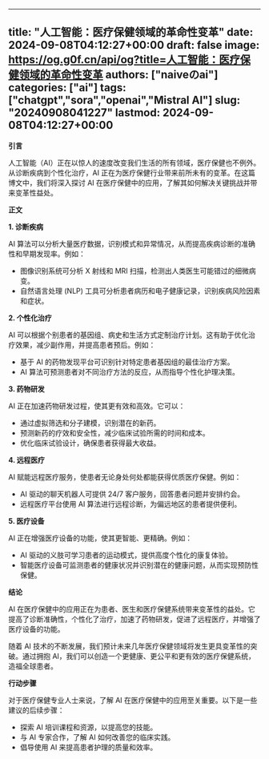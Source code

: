 
---
title: "人工智能：医疗保健领域的革命性变革"
date: 2024-09-08T04:12:27+00:00
draft: false
image: https://og.g0f.cn/api/og?title=人工智能：医疗保健领域的革命性变革
authors: ["naiveのai"]
categories: ["ai"]
tags: ["chatgpt","sora","openai","Mistral AI"]
slug: "20240908041227"
lastmod: 2024-09-08T04:12:27+00:00
---
**引言**

人工智能（AI）正在以惊人的速度改变我们生活的所有领域，医疗保健也不例外。从诊断疾病到个性化治疗，AI 正在为医疗保健行业带来前所未有的变革。在这篇博文中，我们将深入探讨 AI 在医疗保健中的应用，了解其如何解决关键挑战并带来变革性益处。

**正文**

**1. 诊断疾病**

AI 算法可以分析大量医疗数据，识别模式和异常情况，从而提高疾病诊断的准确性和早期发现率。例如：

- 图像识别系统可分析 X 射线和 MRI 扫描，检测出人类医生可能错过的细微病变。
- 自然语言处理 (NLP) 工具可分析患者病历和电子健康记录，识别疾病风险因素和症状。

**2. 个性化治疗**

AI 可以根据个别患者的基因组、病史和生活方式定制治疗计划。这有助于优化治疗效果，减少副作用，并提高患者预后。例如：

- 基于 AI 的药物发现平台可识别针对特定患者基因组的最佳治疗方案。
- AI 算法可预测患者对不同治疗方法的反应，从而指导个性化护理决策。

**3. 药物研发**

AI 正在加速药物研发过程，使其更有效和高效。它可以：

- 通过虚拟筛选和分子建模，识别潜在的新药。
- 预测新药的疗效和安全性，减少临床试验所需的时间和成本。
- 优化临床试验设计，确保患者获得最大收益。

**4. 远程医疗**

AI 赋能远程医疗服务，使患者无论身处何处都能获得优质医疗保健。例如：

- AI 驱动的聊天机器人可提供 24/7 客户服务，回答患者问题并安排约会。
- 远程医疗平台使用 AI 算法进行远程诊断，为偏远地区的患者提供便利。

**5. 医疗设备**

AI 正在增强医疗设备的功能，使其更智能、更精确。例如：

- AI 驱动的义肢可学习患者的运动模式，提供高度个性化的康复体验。
- 智能医疗设备可监测患者的健康状况并识别潜在的健康问题，从而实现预防性保健。

**结论**

AI 在医疗保健中的应用正在为患者、医生和医疗保健系统带来变革性的益处。它提高了诊断准确性，个性化了治疗，加速了药物研发，促进了远程医疗，并增强了医疗设备的功能。

随着 AI 技术的不断发展，我们预计未来几年医疗保健领域将发生更具变革性的突破。通过拥抱 AI，我们可以创造一个更健康、更公平和更有效的医疗保健系统，造福全球患者。

**行动步骤**

对于医疗保健专业人士来说，了解 AI 在医疗保健中的应用至关重要。以下是一些建议的后续步骤：

- 探索 AI 培训课程和资源，以提高您的技能。
- 与 AI 专家合作，了解 AI 如何改善您的临床实践。
- 倡导使用 AI 来提高患者护理的质量和效率。